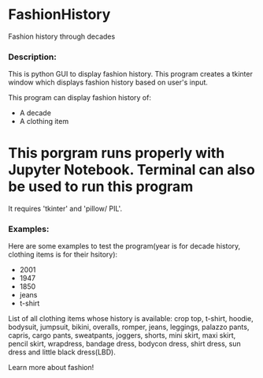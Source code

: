 # FashionHistory
Fashion history through decades

### Description:
This is python GUI to display fashion history. This program creates a tkinter window which displays fashion history based on user's input.

This program can display fashion history of:

- A decade
- A clothing item

# This porgram runs properly with Jupyter Notebook. Terminal can also be used to run this program
It requires 'tkinter' and 'pillow/ PIL'.


### Examples:
Here are some examples to test the program(year is for decade history, clothing items is for their hsitory):

- 2001
- 1947
- 1850
- jeans
- t-shirt

List of all clothing items whose history is available: crop top, t-shirt, hoodie, bodysuit, jumpsuit, bikini, overalls, romper, jeans, leggings, palazzo pants, capris, cargo pants, sweatpants, joggers, shorts, mini skirt, maxi skirt, pencil skirt, wrapdress, bandage dress, bodycon dress, shirt dress, sun dress and little black dress(LBD).

Learn more about fashion!

